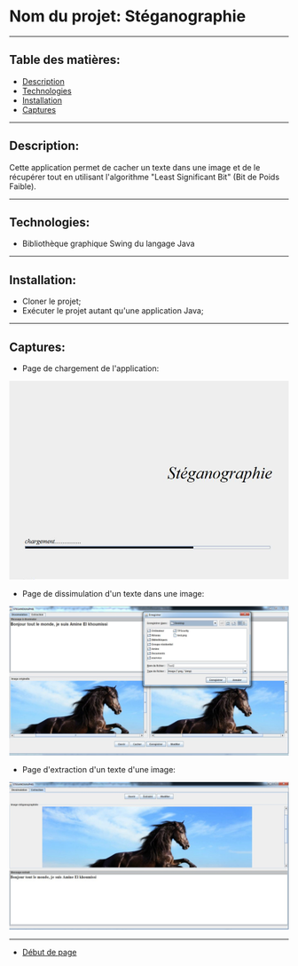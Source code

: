 # Nom du projet:        Stéganographie

---

## Table des matières:

- [Description](#description)
- [Technologies](#technologies)
- [Installation](#installation)
- [Captures](#captures)

---

## Description:

Cette application permet de cacher un texte dans une image et de le récupérer
 tout en utilisant l'algorithme "Least Significant Bit" (Bit de Poids Faible).
 
 ---
 
 ## Technologies:

- Bibliothèque graphique Swing du langage Java

---

## Installation:
- Cloner le projet;
- Exécuter le projet autant qu'une application Java;

---

## Captures:

- Page de chargement de l'application:

<img src="Steganographie/Captures/01.JPG" >

- Page de dissimulation d'un texte dans une image:

<img src="Steganographie/Captures/02.JPG">

- Page d'extraction d'un texte d'une image:

<img src="Steganographie/Captures/03.JPG" >

---

- [Début de page](#table-des-matières)
